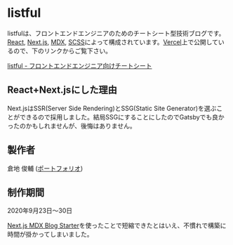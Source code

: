 # listful

listfulは、フロントエンドエンジニアのためのチートシート型技術ブログです。[React](https://reactjs.org/), [Next.js](https://nextjs.org/), [MDX](https://mdxjs.com/), [SCSS](https://sass-lang.com/)によって構成されています。[Vercel](https://vercel.com/)上で公開しているので、下のリンクからご覧下さい。

[listful - フロントエンドエンジニア向けチートシート](https://nextjs-mdx-blog-starter.vercel.app/)

## React+Next.jsにした理由

Next.jsはSSR\(Server Side Rendering)とSSG\(Static Site Generator\)を選ぶことができるので採用しました。結局SSGにすることにしたのでGatsbyでも良かったのかもしれませんが、後悔はありません。

## 製作者

倉地 俊輔 \([ポートフォリオ](https://portfolio.kurachi.design/)\)

## 制作期間

2020年9月23日〜30日

[Next.js MDX Blog Starter](https://nextjs-mdx-blog-starter.vercel.app/nextjs-mdx-blog-starter)を使ったことで短縮できたとはいえ、不慣れで構築に時間が掛かってしまいました。